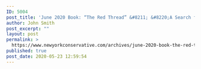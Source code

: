 ```yaml
---
ID: 5004
post_title: 'June 2020 Book: “The Red Thread” &#8211; &#8220;A Search for ideological drivers inside the anti-Trump Conspiracy&#8221; by Diana West #NYCBKCLUB #TheRedThread'
author: John Smith
post_excerpt: ""
layout: post
permalink: >
  https://www.newyorkconservative.com/archives/june-2020-book-the-red-thread-a-search-for-ideological-drivers-inside-the-anti-trump-conspiracy-by-diana-west-nycbkclub-theredthread/
published: true
post_date: 2020-05-23 12:59:54
---
```

<!-- wp:image {"id":5005,"sizeSlug":"large"} -->
<figure class="wp-block-image size-large"><img src="https://www.newyorkconservative.com/wp-content/uploads/2020/05/June-2020-GOLD.jpg" alt="" class="wp-image-5005"/></figure>
<!-- /wp:image -->